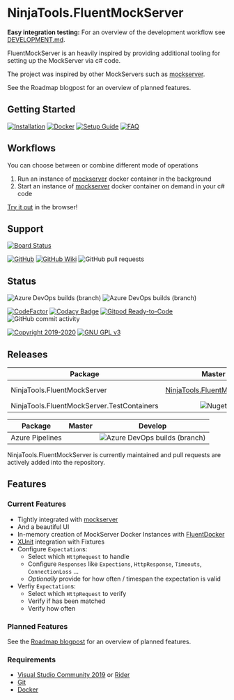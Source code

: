 # NinjaTools.FluentMockServer

**Easy integration testing:** For an overview of the development workflow see
[DEVELOPMENT.md](https://github.com/alex-held/NinjaTools.FluentMockServer/blob/aphrodite/DEVELOPMENT.md).

FluentMockServer is an heavily inspired by providing additional tooling for
setting up the MockServer via c# code.

The project was inspired by other MockServers such as
[mockserver](https://github.com/jamesdbloom/mockservice).

See the Roadmap blogpost for an overview of planned features.

## Getting Started

[![Installation](https://img.shields.io/badge/wiki-installation-brightgreen.svg?maxAge=60&style=flat-square)](https://github.com/Radarr/Radarr/wiki/Installation)
[![Docker](https://img.shields.io/badge/wiki-docker-1488C6.svg?maxAge=60&style=flat-square)](https://github.com/Radarr/Radarr/wiki/Docker)
[![Setup Guide](https://img.shields.io/badge/wiki-setup_guide-orange.svg?maxAge=60&style=flat-square)](https://github.com/Radarr/Radarr/wiki/Setup-Guide)
[![FAQ](https://img.shields.io/badge/wiki-FAQ-BF55EC.svg?maxAge=60&style=flat-square)](https://github.com/Radarr/Radarr/wiki/FAQ)

## Workflows

You can choose between or combine different mode of operations

1. Run an instance of
   [mockserver](https://hub.docker.com/r/jamesdbloom/mockserver) docker
   container in the background
2. Start an instance of
   [mockserver](https://hub.docker.com/r/jamesdbloom/mockserver) docker
   container on demand in your c# code

[Try it out](https://gitpod.io/#https://github.com/alex-held/NinjaTools.FluentMockServer)
in the browser!

## Support

[![Board Status](https://dev.azure.com/alex-held/1f2ebed6-22af-4c25-93d3-fb706aa677ca/2988ffdd-29c2-4467-8dc7-7d9e5282e656/_apis/work/boardbadge/368471de-1e1a-4156-a50b-83b04b735f1c?columnOptions=1)](https://dev.azure.com/alex-held/1f2ebed6-22af-4c25-93d3-fb706aa677ca/_boards/board/t/2988ffdd-29c2-4467-8dc7-7d9e5282e656/Microsoft.RequirementCategory/)

[![GitHub](https://img.shields.io/badge/github-issues-red.svg?maxAge=60&style=flat-square)](https://github.com/alex-held/NinjaTools.FluentMockServer/issues)
[![GitHub Wiki](https://img.shields.io/badge/github-wiki-181717.svg?maxAge=60&style=flat-square)](https://github.com/alex-held/NinjaTools.FluentMockServer)
![GitHub pull requests](https://img.shields.io/github/issues-pr/alex-held/NinjaTools.FluentMockServer?logo=GitHub&style=flat-square)

## Status

![Azure DevOps builds (branch)](https://img.shields.io/azure-devops/build/alex-held/1f2ebed6-22af-4c25-93d3-fb706aa677ca/2/master?style=flat-square)
![Azure DevOps builds (branch)](https://img.shields.io/azure-devops/build/alex-held/1f2ebed6-22af-4c25-93d3-fb706aa677ca/2/dev?style=flat-square)

[![CodeFactor](https://www.codefactor.io/repository/github/alex-held/ninjatools.fluentmockserver/badge)](https://www.codefactor.io/repository/github/alex-held/ninjatools.fluentmockserver)
[![Codacy Badge](https://api.codacy.com/project/badge/Grade/e0e21ac86f80480d8a806b98acb57b0f)](https://www.codacy.com/manual/git_36/NinjaTools.FluentMockServer?utm_source=github.com&utm_medium=referral&utm_content=alex-held/NinjaTools.FluentMockServer&utm_campaign=Badge_Grade)
[![Gitpod Ready-to-Code](https://img.shields.io/badge/Gitpod-Ready--to--Code-blue?logo=gitpod)](https://gitpod.io/#https://github.com/alex-held/NinjaTools.FluentMockServer)
![GitHub commit activity](https://img.shields.io/github/commit-activity/w/alex-held/NinjaTools.FluentMockServer?color=bright-green&label=Changelog&logo=GitHub)

[![Copyright 2019-2020](https://img.shields.io/badge/copyright-2019-blue.svg?maxAge=60&style=flat-square)](https://github.com/alex-held/FluentMockServer)
[![GNU GPL v3](https://img.shields.io/badge/license-GNU%20GPL%20v3-blue.svg?maxAge=60&style=flat-square)](http://www.gnu.org/licenses/gpl.html)

## Releases

| Package                                    |                                                         Master                                                         |                                                         Develop                                                         |
| ------------------------------------------ | :--------------------------------------------------------------------------------------------------------------------: | :---------------------------------------------------------------------------------------------------------------------: |
| NinjaTools.FluentMockServer                | [NinjaTools.FluentMockServer](https://img.shields.io/nuget/v/NinjaTools.FluentMockServer?logo=nuget&style=flat-square) | ![NinjaTools.FluentMockServer](https://img.shields.io/nuget/v/NinjaTools.FluentMockServer?logo=nuget&style=flat-square) |
| NinjaTools.FluentMockServer.TestContainers |    ![Nuget](https://img.shields.io/nuget/v/NinjaTools.FluentMockServer.TestContainers?logo=nuget&style=flat-square)    |   ![Nuget](https://img.shields.io/nuget/vpre/NinjaTools.FluentMockServer.TestContainers?logo=nuget&style=flat-square)   |

| Package         | Master |                                                                      Develop                                                                      |
| --------------- | :----: | :-----------------------------------------------------------------------------------------------------------------------------------------------: |
| Azure Pipelines |        | ![Azure DevOps builds (branch)](https://img.shields.io/azure-devops/build/alex-held/1f2ebed6-22af-4c25-93d3-fb706aa677ca/2/dev?style=flat-square) |

NinjaTools.FluentMockServer is currently maintained and pull requests are
actively added into the repository.

## Features

### Current Features

- Tightly integrated with
  [mockserver](https://github.com/jamesdbloom/mockservice)
- And a beautiful UI
- In-memory creation of MockServer Docker Instances with
  [FluentDocker](https://github.com/mariotoffia/FluentDocker)
- [XUnit](https://github.com/xunit/xunit) integration with Fixtures
- Configure `Expectation`s:
  - Select which `HttpRequest` to handle
  - Configure `Responses` like `Expections`, `HttpResponse`, `Timeouts`,
    `ConnectionLoss` ...
  - _Optionally_ provide for how often / timespan the expectation is valid
- Verfiy `Expectation`s:
  - Select which `HttpRequest` to verify
  - Verify if has been matched
  - Verify how often

### Planned Features

See the
[Roadmap blogpost](https://blog.radarr.video/development/update/2018/11/11/roadmap-update.html)
for an overview of planned features.

### Requirements

- [Visual Studio Community 2019](https://www.visualstudio.com/vs/community/) or
  [Rider](http://www.jetbrains.com/rider/)
- [Git](https://git-scm.com/downloads)
- [Docker](https://docker.com)
